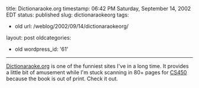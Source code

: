 title: Dictionaraoke.org
timestamp: 06:42 PM Saturday, September 14, 2002 EDT
status: published
slug: dictionaraokeorg
tags:
- old
url: /weblog/2002/09/14/dictionaraokeorg/

layout: post
oldcategories:
- old
wordpress_id: '61'

---

[Dictionaraoke.org](http://www.dictionaraoke.org/) is one of the funniest sites I've in a long time.  It provides a little bit of amusement while I'm stuck scanning in 80+ pages for [CS450](http://www.cs.iit.edu/~sun/cs450.htm) because the book is out of print.  Check it out.


